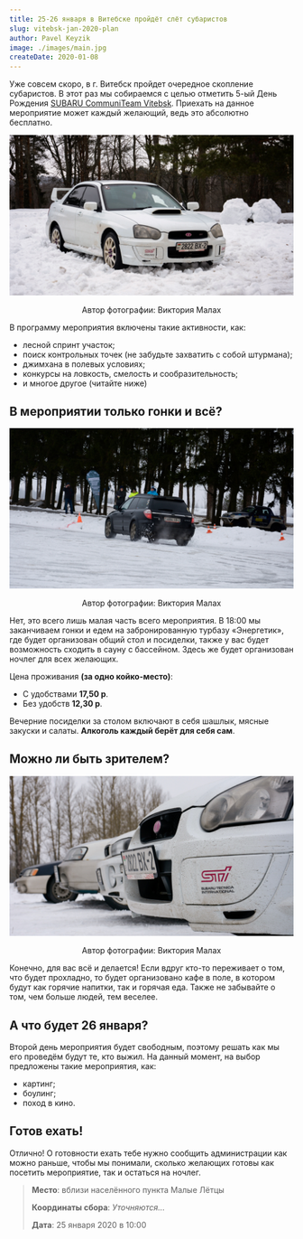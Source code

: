 ```yaml
---
title: 25-26 января в Витебске пройдёт слёт субаристов
slug: vitebsk-jan-2020-plan
author: Pavel Keyzik
image: ./images/main.jpg
createDate: 2020-01-08
---
```


Уже совсем скоро, в г. Витебск пройдет очередное скопление субаристов. В этот раз мы собираемся с целью отметить 5-ый День Рождения <a href="https://vk.com/subaru_team_vitebsk" target="_blank">SUBARU CommuniTeam Vitebsk</a>. Приехать на данное мероприятие может каждый желающий, ведь это абсолютно бесплатно.

![Автомобиль SUBARU Impreza](./images/main.jpg)

<p align="center">Автор фотографии: Виктория Малах</p>

В программу мероприятия включены такие активности, как:
- лесной спринт участок;
- поиск контрольных точек (не забудьте захватить с собой штурмана);
- джимхана в полевых условиях;
- конкурсы на ловкость, смелость и сообразительность;
- и многое другое (читайте ниже)

## В мероприятии только гонки и всё?

![Автомобиль SUBARU Outback во время гонки](./images/race-1.jpg)

<p align="center">Автор фотографии: Виктория Малах</p>

Нет, это всего лишь малая часть всего мероприятия. В 18:00 мы заканчиваем гонки и едем на забронированную турбазу «Энергетик», где будет организован общий стол и посиделки, также у вас будет возможность сходить в сауну с бассейном. Здесь же будет организован ночлег для всех желающих.

Цена проживания **(за одно койко-место)**:
- С удобствами **17,50 р**.
- Без удобств **12,30 р**.

Вечерние посиделки за столом включают в себя шашлык, мясные закуски и салаты. **Алкоголь каждый берёт для себя сам**.

## Можно ли быть зрителем?

![Несколько автомобилей SUBARU](./images/cars.jpg)

<p align="center">Автор фотографии: Виктория Малах</p>

Конечно, для вас всё и делается! Если вдруг кто-то переживает о том, что будет прохладно, то будет организовано кафе в поле, в котором будут как горячие напитки, так и горячая еда. Также не забывайте о том, чем больше людей, тем веселее.

## А что будет 26 января?

Второй день мероприятия будет свободным, поэтому решать как мы его проведём будут те, кто выжил. На данный момент, на выбор предложены такие мероприятия, как:
- картинг;
- боулинг;
- поход в кино.

## Готов ехать!

Отлично! О готовности ехать тебе нужно сообщить администрации как можно раньше, чтобы мы понимали, сколько желающих готовы как посетить мероприятие, так и остаться на ночлег.

> **Место**: вблизи населённого пункта Малые Лётцы
>
> **Координаты сбора**: _Уточняются..._
>
> **Дата**: 25 января 2020 в 10:00
